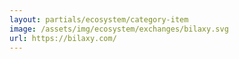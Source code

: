 ```yaml
---
layout: partials/ecosystem/category-item
image: /assets/img/ecosystem/exchanges/bilaxy.svg
url: https://bilaxy.com/
---
```

